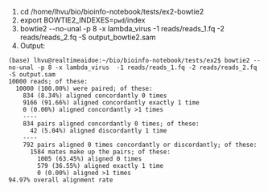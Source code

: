1. cd /home/lhvu/bio/bioinfo-notebook/tests/ex2-bowtie2
2. export BOWTIE2_INDEXES=`pwd`/index
3. bowtie2 --no-unal -p 8 -x lambda_virus  -1 reads/reads_1.fq -2 reads/reads_2.fq -S output_bowtie2.sam
4. Output:

```
(base) lhvu@realtimeaidoe:~/bio/bioinfo-notebook/tests/ex2$ bowtie2 --no-unal -p 8 -x lambda_virus  -1 reads/reads_1.fq -2 reads/reads_2.fq -S output.sam
10000 reads; of these:
  10000 (100.00%) were paired; of these:
    834 (8.34%) aligned concordantly 0 times
    9166 (91.66%) aligned concordantly exactly 1 time
    0 (0.00%) aligned concordantly >1 times
    ----
    834 pairs aligned concordantly 0 times; of these:
      42 (5.04%) aligned discordantly 1 time
    ----
    792 pairs aligned 0 times concordantly or discordantly; of these:
      1584 mates make up the pairs; of these:
        1005 (63.45%) aligned 0 times
        579 (36.55%) aligned exactly 1 time
        0 (0.00%) aligned >1 times
94.97% overall alignment rate
```
